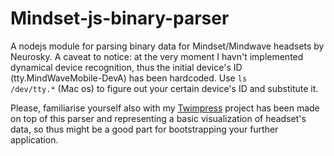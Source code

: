 Mindset-js-binary-parser
========================

A nodejs module for parsing binary data for Mindset/Mindwave headsets by Neurosky. A caveat to notice: at the very moment I havn't implemented dynamical device recognition, thus the initial device's ID (tty.MindWaveMobile-DevA) has been hardcoded. Use <code>ls /dev/tty.*</code> (Mac os) to figure out your certain device's ID and substitute it.

Please, familiarise yourself also with my <a href="https://github.com/dkulichkin/twimpress" target="_blank">Twimpress</a> project has been made on top of this parser and representing a basic visualization of headset's data, so thus might be a good part for bootstrapping your further application.
